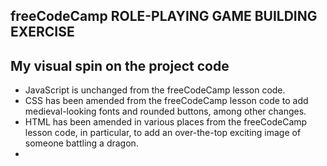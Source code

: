 ## freeCodeCamp ROLE-PLAYING GAME BUILDING EXERCISE
## My visual spin on the project code

- JavaScript is unchanged from the freeCodeCamp lesson code.
- CSS has been amended from the freeCodeCamp lesson code to add medieval-looking fonts and rounded buttons, among other changes.
- HTML has been amended in various places from the freeCodeCamp lesson code, in particular, to add an over-the-top exciting image of someone battling a dragon.
- 

